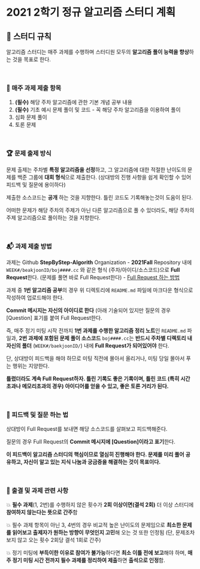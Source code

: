# 2021 2학기 정규 알고리즘 스터디 계획

## 📌 스터디 규칙
알고리즘 스터디는 매주 과제를 수행하며 스터디원 모두의 **알고리즘 풀이 능력을 향상**하는 것을 목표로 한다.

<br>

### 📖 매주 과제 제출 항목 

1. **(필수)** 해당 주차 알고리즘에 관한 기본 개념 공부 내용
2. **(필수)** 기초 예시 문제 풀이 및 코드 - 꼭 해당 주차 알고리즘을 이용하여 풀이
3. 심화 문제 풀이
4. 토론 문제

<br>

### 🏆 문제 출제 방식
문제 출제는 주차별 **특정 알고리즘을 선정**하고, 그 알고리즘에 대한 적절한 난이도의 문제를 백준 그룹에 **대회 형식**으로 제출한다. (상대방의 진행 사항을 쉽게 확인할 수 있어 피드백 및 질문에 용이하다)

제출한 소스코드는 **공개** 하는 것을 지향한다. 틀린 코드도 기록해놓는것이 도움이 된다.

어떠한 문제가 해당 주차의 주제가 아닌 다른 알고리즘으로 풀 수 있더라도, 해당 주차의 주제 알고리즘으로 풀이하는 것을 지향한다.

<br>

### 📬 과제 제출 방법

과제는 Github **StepByStep-Algorith** Organization - **2021Fall** Repository 내에 `WEEK#/beakjoonID/boj####.cc` 와 같은 형식 (주차/아이디/소스코드)으로 **Full Request**한다. (문제를 풀면 바로 Full Request한다) - [Full Request 하는 방법](https://chanhuiseok.github.io/posts/git-3/)

과제 중 **1번 알고리즘 공부**의 경우 위 디렉토리에 `README.md` 파일에 마크다운 형식으로 작성하여 업로드해야 한다.

**Commit 메시지는 자신의 아이디로 한다** (아래 기술되어 있지만 질문의 경우 [Question] 표기를 붙여 Full Request한다.

즉, 매주 정기 미팅 시작 전까지 **1번 과제를 수행한 알고리즘 정리 노트**인 `README.md` 파일과, **2번 과제에 포함된 문제 풀이 소스코드** `boj####.cc`는 **반드시 주차별 디렉토리 내 자신의 폴더** (`WEEK#/baekjoonID/`) 내에 **Full Request가 되어있어야** 한다.

단, 상대방이 피드백을 해야 하므로 미팅 직전에 몰아서 올리거나, 미팅 당일 몰아서 푸는 행위는 지양한다.

**틀렸더라도 계속 Full Request하자. 틀린 기록도 좋은 기록이며, 틀린 코드 (특히 시간초과나 메모리초과의 경우) 아이디어를 얻을 수 있고, 좋은 토론 거리가 된다.**

<br>

### 🎪 피드백 및 질문 하는 법

상대방이 Full Request를 보내면 해당 소스코드를 살펴보고 피드백해준다.

질문의 경우 Full Request의 **Commit 메시지에 [Question]이라고 표기**한다.

**이 피드백이 알고리즘 스터디의 핵심이므로 열심히 진행해야 한다. 문제를 미리 풀어 공유하고, 자신이 알고 있는 지식 나눔과 궁금증을 해결하는 것이 목표이다.**

<br>

### 💬 출결 및 과제 관련 사항

💥 **필수 과제**(1, 2번)를 수행하지 않은 횟수가 **2회 이상이면(결석 2회)** 더 이상 스터디에 **참여하지 않는다는 뜻으로 간주**함

💥 필수 과제 항목이 아닌 3, 4번의 경우 비교적 높은 난이도의 문제임으로 **최소한 문제를 읽어보고 출제자가 원하는 방향이 무엇인지 고민**해 오는 것 또한 인정됨 (단, 문제조차 보지 않고 오는 횟수 2회당 결석 1회로 간주)

💥 정기 미팅에 **부득이한 이유로 참여가 불가능**하다면 **최소 이틀 전에 보고**해야 하며, **매주 정기 미팅 시간 전까지 필수 과제를 정리하여 제출**하면 **출석으로 인정**함.
